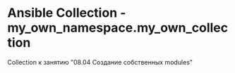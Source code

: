 # Ansible Collection - my_own_namespace.my_own_collection

Сollection к занятию "08.04 Создание собственных modules"
